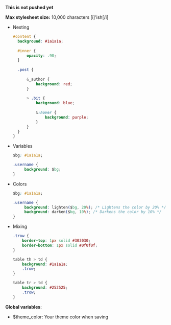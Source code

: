 **This is not pushed yet**

**Max stylesheet size:** 10,000 characters [i]'ish[/i]

* Nesting
  ```CSS
  #content {
  	background: #1a1a1a;
  	
  	#inner {
  		opacity: .98;
  	}
  	
  	.post {
  		
  		&_author {
  			background: red;
  		}
  		
  		> .bit {
  			background: blue;
  			
  			&:hover {
  				background: purple;
  			}
  		}
  	}
  }
  ```

* Variables
  ```CSS
  $bg: #1a1a1a;
  
  .username {
       background: $bg;
  }
  ```

* Colors
  ```CSS
  $bg: #1a1a1a;
  
  .username {
       background: lighten($bg, 20%); /* Lightens the color by 20% */
       background: darken($bg, 10%); /* Darkens the color by 10% */
  }
  ```

* Mixing
  ```CSS
  .trow {
      border-top: 1px solid #303030;
      border-bottom: 1px solid #0f0f0f;
  }
  
  table th > td {
      background: #1a1a1a;
      .trow;
  }
  
  table tr > td {
      background: #252525;
      .trow;
  }
  ```

**Global variables**:
  * $theme_color: Your theme color when saving
